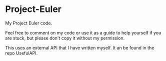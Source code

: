 Project-Euler
=============

My Project Euler code.

Feel free to comment on my code or use it as a guide to help yourself if you are stuck, but please don't copy it without my permission.

This uses an external API that I have written myself. It an be found in the repo UsefulAPI.
